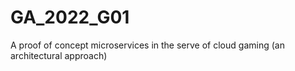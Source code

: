 # GA_2022_G01
A proof of concept microservices in the serve of cloud gaming (an architectural approach)
